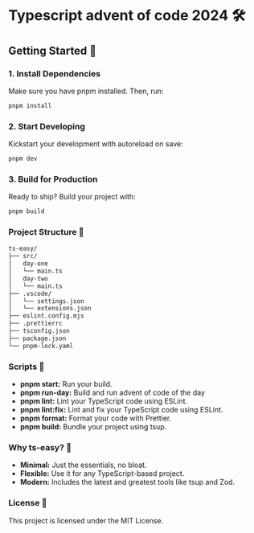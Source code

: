 
# Typescript advent of code 2024 🛠️

## Getting Started 🚀

### 1. Install Dependencies

Make sure you have pnpm installed. Then, run:

```bash
pnpm install
```

### 2. Start Developing

Kickstart your development with autoreload on save:

```bash
pnpm dev
```

### 3. Build for Production

Ready to ship? Build your project with:

```bash
pnpm build
```

### Project Structure 📁

```bash
ts-easy/
├── src/
│   day-one
│   └── main.ts
│   day-two
│   └── main.ts
├── .vscode/
│   └── settings.json 
│   └── extensions.json
├── eslint.config.mjs
├── .prettierrc 
├── tsconfig.json
├── package.json
└── pnpm-lock.yaml
```

### Scripts 📝

* **pnpm start:** Run your build.
* **pnpm run-day:** Build and run advent of code of the day
* **pnpm lint:** Lint your TypeScript code using ESLint.
* **pnpm lint:fix:** Lint and fix your TypeScript code using ESLint.
* **pnpm format:** Format your code with Prettier.
* **pnpm build:** Bundle your project using tsup.

### Why ts-easy? 🤔

* **Minimal:** Just the essentials, no bloat.
* **Flexible:** Use it for any TypeScript-based project.
* **Modern:** Includes the latest and greatest tools like tsup and Zod.

### License 📄

This project is licensed under the MIT License.
